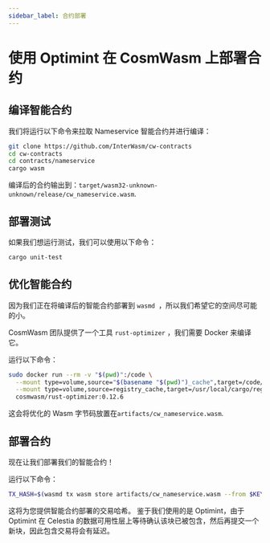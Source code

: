 ```yaml
---
sidebar_label: 合约部署
---
```


# 使用 Optimint 在 CosmWasm 上部署合约
<!-- markdownlint-disable MD013 -->

## 编译智能合约

我们将运行以下命令来拉取 Nameservice 智能合约并进行编译：

```sh
git clone https://github.com/InterWasm/cw-contracts
cd cw-contracts
cd contracts/nameservice
cargo wasm
```

编译后的合约输出到：`target/wasm32-unknown-unknown/release/cw_nameservice.wasm`.

## 部署测试

如果我们想运行测试，我们可以使用以下命令：

```sh
cargo unit-test
```

## 优化智能合约

因为我们正在将编译后的智能合约部署到 `wasmd `，所以我们希望它的空间尽可能的小。

CosmWasm 团队提供了一个工具 `rust-optimizer` ，我们需要 Docker 来编译它。

运行以下命令：

```sh
sudo docker run --rm -v "$(pwd)":/code \
  --mount type=volume,source="$(basename "$(pwd)")_cache",target=/code/target \
  --mount type=volume,source=registry_cache,target=/usr/local/cargo/registry \
  cosmwasm/rust-optimizer:0.12.6
```

这会将优化的 Wasm 字节码放置在`artifacts/cw_nameservice.wasm`.

## 部署合约

现在让我们部署我们的智能合约！

运行以下命令：

```sh
TX_HASH=$(wasmd tx wasm store artifacts/cw_nameservice.wasm --from $KEY_NAME --keyring-backend test $TXFLAG --output json -y | jq -r '.txhash') 
```

这将为您提供智能合约部署的交易哈希。 鉴于我们使用的是 Optimint，由于 Optimint 在 Celestia 的数据可用性层上等待确认该块已被包含，然后再提交一个新块，因此包含交易将会有延迟。
